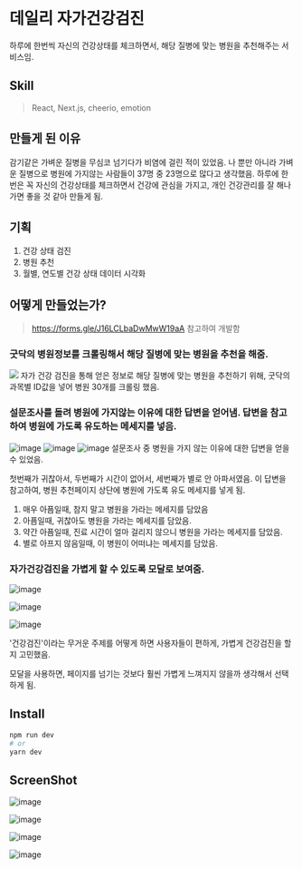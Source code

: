 # 데일리 자가건강검진
하루에 한번씩 자신의 건강상태를 체크하면서, 해당 질병에 맞는 병원을 추천해주는 서비스임.

## Skill
> React, Next.js, cheerio, emotion

## 만들게 된 이유
감기같은 가벼운 질병을 무심코 넘기다가 비염에 걸린 적이 있었음. 나 뿐만 아니라 가벼운 질병으로 병원에 가지않는 사람들이 37명 중 23명으로 많다고 생각했음. 
하루에 한번은 꼭 자신의 건강상태를 체크하면서 건강에 관심을 가지고, 개인 건강관리를 잘 해나가면 좋을 것 같아 만들게 됨.

## 기획
1. 건강 상태 검진
2. 병원 추천
3. 월별, 연도별 건강 상태 데이터 시각화

## 어떻게 만들었는가?

> https://forms.gle/J16LCLbaDwMwW19aA 참고하여 개발함

### 굿닥의 병원정보를 크롤링해서 해당 질병에 맞는 병원을 추천을 해줌.
<img src="https://user-images.githubusercontent.com/26542929/91666012-9c388d00-eb34-11ea-8043-608ccbb04823.png"/>
자가 건강 검진을 통해 얻은 정보로 해당 질병에 맞는 병원을 추천하기 위해, 굿닥의 과목별 ID값을 넣어 병원 30개를 크롤링 했음.

### 설문조사를 돌려 병원에 가지않는 이유에 대한 답변을 얻어냄. 답변을 참고하여 병원에 가도록 유도하는 메세지를 넣음.
![image](https://user-images.githubusercontent.com/26542929/91666021-a5c1f500-eb34-11ea-8dc1-097d0dc1f706.png)
![image](https://user-images.githubusercontent.com/26542929/91666010-9773d900-eb34-11ea-81e8-e66f7e020857.png)
![image](https://user-images.githubusercontent.com/26542929/91666012-9c388d00-eb34-11ea-8043-608ccbb04823.png)
설문조사 중 병원을 가지 않는 이유에 대한 답변을 얻을 수 있었음. 

첫번째가 귀찮아서, 두번째가 시간이 없어서, 세번째가 별로 안 아파서였음. 이 답변을 참고하여, 병원 추천페이지 상단에 병원에 가도록 유도 메세지를 넣게 됨.

1. 매우 아픔일때, 참지 말고 병원을 가라는 메세지를 담았음
2. 아픔일때, 귀찮아도 병원을 가라는 메세지를 담았음.
3. 약간 아픔일때, 진료 시간이 얼마 걸리지 않으니 병원을 가라는 메세지를 담았음.
4. 별로 아프지 않음일때, 이 병원이 어떠냐는 메세지를 담았음.


### 자가건강검진을 가볍게 할 수 있도록 모달로 보여줌.
![image](https://user-images.githubusercontent.com/26542929/91666002-8f1b9e00-eb34-11ea-9fc4-73a413fc4f80.png)

![image](https://user-images.githubusercontent.com/26542929/91666005-9347bb80-eb34-11ea-9b54-31fa0f729a5f.png)

![image](https://user-images.githubusercontent.com/26542929/91666010-9773d900-eb34-11ea-81e8-e66f7e020857.png)

'건강검진'이라는 무거운 주제를 어떻게 하면 사용자들이 편하게, 가볍게 건강검진을 할지 고민했음.

모달을 사용하면, 페이지를 넘기는 것보다 훨씬 가볍게 느껴지지 않을까 생각해서 선택하게 됨.


## Install

```bash
npm run dev
# or
yarn dev
```

## ScreenShot

![image](https://user-images.githubusercontent.com/26542929/91666002-8f1b9e00-eb34-11ea-9fc4-73a413fc4f80.png)

![image](https://user-images.githubusercontent.com/26542929/91666005-9347bb80-eb34-11ea-9b54-31fa0f729a5f.png)

![image](https://user-images.githubusercontent.com/26542929/91666010-9773d900-eb34-11ea-81e8-e66f7e020857.png)

![image](https://user-images.githubusercontent.com/26542929/91666012-9c388d00-eb34-11ea-8043-608ccbb04823.png)



